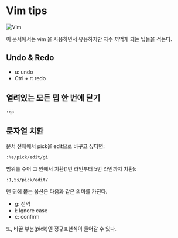 # Vim tips

![Vim](https://www.lifewire.com/thmb/h5UtiGx55BQd5CV0DlAs3PDt98g=/839x499/filters:fill(auto,1)/YXRHQMN8q9-2065126366d243adb89b73a732920087.png)


이 문서에서는 vim 을 사용하면서 유용하지만 자주 까먹게 되는 팁들을 적는다.

## Undo & Redo

- u: undo
- Ctrl + r: redo

## 열려있는 모든 텝 한 번에 닫기

```vim
:qa
```

## 문자열 치환

문서 전체에서 pick을 edit으로 바꾸고 싶다면:

```vim
:%s/pick/edit/gi
```

범위를 주어 그 안에서 치환(1번 라인부터 5번 라인까지 치환):
```vim
:1,5s/pick/edit/
```

맨 뒤에 붙는 옵션은 다음과 같은 의미를 가진다.
- g: 전역
- i: Ignore case
- c: confirm

또, 바꿀 부분(pick)엔 정규표현식이 들어갈 수 있다.
